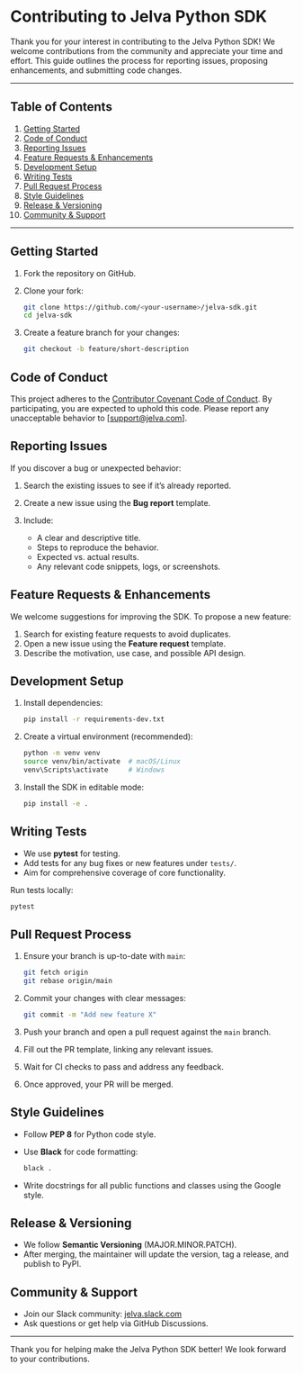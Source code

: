 # Contributing to Jelva Python SDK

Thank you for your interest in contributing to the Jelva Python SDK! We welcome contributions from the community and appreciate your time and effort. This guide outlines the process for reporting issues, proposing enhancements, and submitting code changes.

---

## Table of Contents

1. [Getting Started](#getting-started)
2. [Code of Conduct](#code-of-conduct)
3. [Reporting Issues](#reporting-issues)
4. [Feature Requests & Enhancements](#feature-requests--enhancements)
5. [Development Setup](#development-setup)
6. [Writing Tests](#writing-tests)
7. [Pull Request Process](#pull-request-process)
8. [Style Guidelines](#style-guidelines)
9. [Release & Versioning](#release--versioning)
10. [Community & Support](#community--support)

---

## Getting Started

1. Fork the repository on GitHub.
2. Clone your fork:

   ```bash
   git clone https://github.com/<your-username>/jelva-sdk.git
   cd jelva-sdk
   ```
3. Create a feature branch for your changes:

   ```bash
   git checkout -b feature/short-description
   ```

## Code of Conduct

This project adheres to the [Contributor Covenant Code of Conduct](https://www.contributor-covenant.org/version/2/0/code_of_conduct/). By participating, you are expected to uphold this code. Please report any unacceptable behavior to \[[support@jelva.com](mailto:support@jelva.com)].

## Reporting Issues

If you discover a bug or unexpected behavior:

1. Search the existing issues to see if it’s already reported.
2. Create a new issue using the **Bug report** template.
3. Include:

   * A clear and descriptive title.
   * Steps to reproduce the behavior.
   * Expected vs. actual results.
   * Any relevant code snippets, logs, or screenshots.

## Feature Requests & Enhancements

We welcome suggestions for improving the SDK. To propose a new feature:

1. Search for existing feature requests to avoid duplicates.
2. Open a new issue using the **Feature request** template.
3. Describe the motivation, use case, and possible API design.

## Development Setup

1. Install dependencies:

   ```bash
   pip install -r requirements-dev.txt
   ```
2. Create a virtual environment (recommended):

   ```bash
   python -m venv venv
   source venv/bin/activate  # macOS/Linux
   venv\Scripts\activate     # Windows
   ```
3. Install the SDK in editable mode:

   ```bash
   pip install -e .
   ```

## Writing Tests

* We use **pytest** for testing.
* Add tests for any bug fixes or new features under `tests/`.
* Aim for comprehensive coverage of core functionality.

Run tests locally:

```bash
pytest
```

## Pull Request Process

1. Ensure your branch is up-to-date with `main`:

   ```bash
   git fetch origin
   git rebase origin/main
   ```
2. Commit your changes with clear messages:

   ```bash
   git commit -m "Add new feature X"
   ```
3. Push your branch and open a pull request against the `main` branch.
4. Fill out the PR template, linking any relevant issues.
5. Wait for CI checks to pass and address any feedback.
6. Once approved, your PR will be merged.

## Style Guidelines

* Follow **PEP 8** for Python code style.
* Use **Black** for code formatting:

  ```bash
  black .
  ```
* Write docstrings for all public functions and classes using the Google style.

## Release & Versioning

* We follow **Semantic Versioning** (MAJOR.MINOR.PATCH).
* After merging, the maintainer will update the version, tag a release, and publish to PyPI.

## Community & Support

* Join our Slack community: [jelva.slack.com](https://jelva.slack.com)
* Ask questions or get help via GitHub Discussions.

---

Thank you for helping make the Jelva Python SDK better! We look forward to your contributions.
